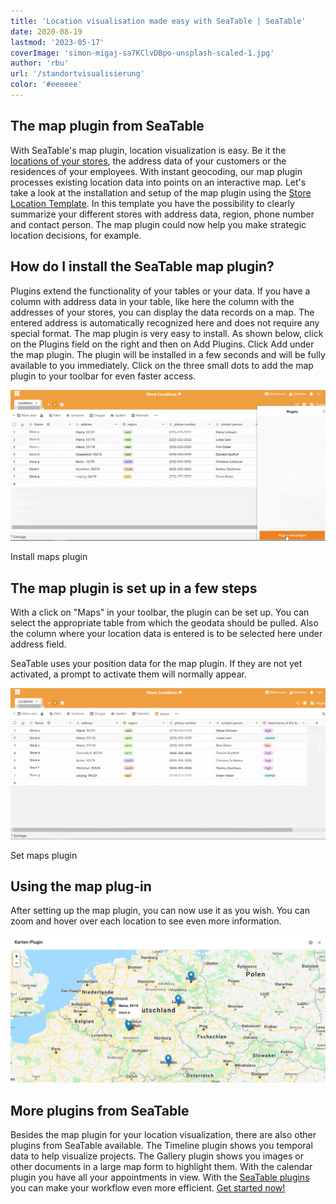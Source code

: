 ```yaml
---
title: 'Location visualisation made easy with SeaTable | SeaTable'
date: 2020-08-19
lastmod: '2023-05-17'
coverImage: 'simon-migaj-sa7KClvDBpo-unsplash-scaled-1.jpg'
author: 'rbu'
url: '/standortvisualisierung'
color: '#eeeeee'
---
```


## The map plugin from SeaTable

With SeaTable's map plugin, location visualization is easy. Be it the [locations of your stores](https://seatable.io/en/vorlage/d6nlvef8ram9wwbkjhziwa/), the address data of your customers or the residences of your employees. With instant geocoding, our map plugin processes existing location data into points on an interactive map. Let's take a look at the installation and setup of the map plugin using the [Store Location Template](https://seatable.io/en/vorlage/d6nlvef8ram9wwbkjhziwa/). In this template you have the possibility to clearly summarize your different stores with address data, region, phone number and contact person. The map plugin could now help you make strategic location decisions, for example.

## How do I install the SeaTable map plugin?

Plugins extend the functionality of your tables or your data. If you have a column with address data in your table, like here the column with the addresses of your stores, you can display the data records on a map. The entered address is automatically recognized here and does not require any special format. The map plugin is very easy to install. As shown below, click on the Plugins field on the right and then on Add Plugins. Click Add under the map plugin. The plugin will be installed in a few seconds and will be fully available to you immediately. Click on the three small dots to add the map plugin to your toolbar for even faster access.

![Install maps plugin](images/Karten-Plugin-Installieren.gif)

Install maps plugin

## The map plugin is set up in a few steps

With a click on "Maps" in your toolbar, the plugin can be set up. You can select the appropriate table from which the geodata should be pulled. Also the column where your location data is entered is to be selected here under address field.

SeaTable uses your position data for the map plugin. If they are not yet activated, a prompt to activate them will normally appear.

![Set maps plugin](images/Karten-Plugin-Einstellen.gif)

Set maps plugin

## Using the map plug-in

After setting up the map plugin, you can now use it as you wish. You can zoom and hover over each location to see even more information.

![Display additional location information](images/Bildschirmfoto-2020-08-03-um-11.43.44.png)

## More plugins from SeaTable

Besides the map plugin for your location visualization, there are also other plugins from SeaTable available. The Timeline plugin shows you temporal data to help visualize projects. The Gallery plugin shows you images or other documents in a large map form to highlight them. With the calendar plugin you have all your appointments in view. With the [SeaTable plugins](https://seatable.io/en/seatable-plugins/) you can make your workflow even more efficient. [Get started now!](https://seatable.io/en/registrierung/)

